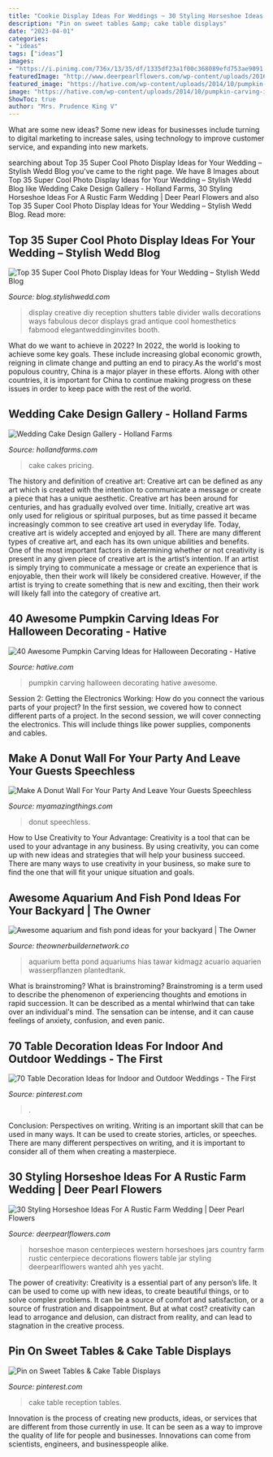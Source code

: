 ```yaml
---
title: "Cookie Display Ideas For Weddings ~ 30 Styling Horseshoe Ideas For A Rustic Farm Wedding"
description: "Pin on sweet tables &amp; cake table displays"
date: "2023-04-01"
categories:
- "ideas"
tags: ["ideas"]
images:
- "https://i.pinimg.com/736x/13/35/df/1335df23a1f00c368089efd753ae9091.jpg"
featuredImage: "http://www.deerpearlflowers.com/wp-content/uploads/2016/02/Mason-jars-and-Horseshoes-farm-country-wedding-centerpiece.jpg"
featured_image: "https://hative.com/wp-content/uploads/2014/10/pumpkin-carving-ideas/18-house-pumpkin.jpg"
image: "https://hative.com/wp-content/uploads/2014/10/pumpkin-carving-ideas/18-house-pumpkin.jpg"
ShowToc: true
author: "Mrs. Prudence King V"
---
```



What are some new ideas?
Some new ideas for businesses include turning to digital marketing to increase sales, using technology to improve customer service, and expanding into new markets.

	

		
searching about Top 35 Super Cool Photo Display Ideas for Your Wedding – Stylish Wedd Blog you've came to the right page. We have 8 Images about Top 35 Super Cool Photo Display Ideas for Your Wedding – Stylish Wedd Blog like Wedding Cake Design Gallery - Holland Farms, 30 Styling Horseshoe Ideas For A Rustic Farm Wedding | Deer Pearl Flowers and also Top 35 Super Cool Photo Display Ideas for Your Wedding – Stylish Wedd Blog. Read more:
		
    
## Top 35 Super Cool Photo Display Ideas For Your Wedding – Stylish Wedd Blog

<img loading=lazy src="http://blog.stylishwedd.com/wp-content/uploads/2017/01/Creative-Way-to-Display-Your-Photos-with-Shutters-at-Your-Wedding.jpg" onerror="this.onerror=null;this.src='https://tse2.mm.bing.net/th?id=OIP.vVGpmKVWqo0vU8nxJJh_XQHaLH&amp;pid=15.1';" alt="Top 35 Super Cool Photo Display Ideas for Your Wedding – Stylish Wedd Blog">

_Source: blog.stylishwedd.com_

>display creative diy reception shutters table divider walls decorations ways fabulous decor displays grad antique cool homesthetics fabmood elegantweddinginvites booth. 

	

What do we want to achieve in 2022?
In 2022, the world is looking to achieve some key goals. These include increasing global economic growth, reigning in climate change and putting an end to piracy.As the world's most populous country, China is a major player in these efforts. Along with other countries, it is important for China to continue making progress on these issues in order to keep pace with the rest of the world.

    
## Wedding Cake Design Gallery - Holland Farms

<img loading=lazy src="https://hollandfarms.com/wp-content/gallery/wedding-cakes/P1000334.jpg" onerror="this.onerror=null;this.src='https://tse1.mm.bing.net/th?id=OIP.WZbG_0mw2XvXSJSgl9mmBQHaJ4&amp;pid=15.1';" alt="Wedding Cake Design Gallery - Holland Farms">

_Source: hollandfarms.com_

>cake cakes pricing. 

	

The history and definition of creative art: Creative art can be defined as any art which is created with the intention to communicate a message or create a piece that has a unique aesthetic.
Creative art has been around for centuries, and has gradually evolved over time. Initially, creative art was only used for religious or spiritual purposes, but as time passed it became increasingly common to see creative art used in everyday life. Today, creative art is widely accepted and enjoyed by all. There are many different types of creative art, and each has its own unique abilities and benefits.
One of the most important factors in determining whether or not creativity is present in any given piece of creative art is the artist’s intention. If an artist is simply trying to communicate a message or create an experience that is enjoyable, then their work will likely be considered creative. However, if the artist is trying to create something that is new and exciting, then their work will likely fall into the category of creative art.

    
## 40 Awesome Pumpkin Carving Ideas For Halloween Decorating - Hative

<img loading=lazy src="https://hative.com/wp-content/uploads/2014/10/pumpkin-carving-ideas/18-house-pumpkin.jpg" onerror="this.onerror=null;this.src='https://tse2.mm.bing.net/th?id=OIP.WHrcC5F0iUmuE0iraLJGYQHaIh&amp;pid=15.1';" alt="40 Awesome Pumpkin Carving Ideas for Halloween Decorating - Hative">

_Source: hative.com_

>pumpkin carving halloween decorating hative awesome. 

	

Session 2: Getting the Electronics Working: How do you connect the various parts of your project?
In the first session, we covered how to connect different parts of a project. In the second session, we will cover connecting the electronics. This will include things like power supplies, components and cables.

    
## Make A Donut Wall For Your Party And Leave Your Guests Speechless

<img loading=lazy src="https://myamazingthings.com/wp-content/uploads/2017/05/donut-wall-2.jpg" onerror="this.onerror=null;this.src='https://tse3.mm.bing.net/th?id=OIP.0jXdk9mVc6iPmV5te-XtswHaLG&amp;pid=15.1';" alt="Make A Donut Wall For Your Party And Leave Your Guests Speechless">

_Source: myamazingthings.com_

>donut speechless. 

	

How to Use Creativity to Your Advantage:
Creativity is a tool that can be used to your advantage in any business. By using creativity, you can come up with new ideas and strategies that will help your business succeed. There are many ways to use creativity in your business, so make sure to find the one that will fit your unique situation and goals.

    
## Awesome Aquarium And Fish Pond Ideas For Your Backyard | The Owner

<img loading=lazy src="https://theownerbuildernetwork.co/wp-content/uploads/2015/05/Ponds-Aquariums-05.jpg" onerror="this.onerror=null;this.src='https://tse2.mm.bing.net/th?id=OIP.KsdvCAYfKGk79Vj1ihn8eAHaJ4&amp;pid=15.1';" alt="Awesome aquarium and fish pond ideas for your backyard | The Owner">

_Source: theownerbuildernetwork.co_

>aquarium betta pond aquariums hias tawar kidmagz acuario aquarien wasserpflanzen plantedtank. 

	

What is brainstroming?
What is brainstroming? Brainstroming is a term used to describe the phenomenon of experiencing thoughts and emotions in rapid succession. It can be described as a mental whirlwind that can take over an individual's mind. The sensation can be intense, and it can cause feelings of anxiety, confusion, and even panic.

    
## 70 Table Decoration Ideas For Indoor And Outdoor Weddings - The First

<img loading=lazy src="https://i.pinimg.com/736x/13/35/df/1335df23a1f00c368089efd753ae9091.jpg" onerror="this.onerror=null;this.src='https://tse3.mm.bing.net/th?id=OIP.PKOC9x5KDwi8l8Vfvb-z4wHaJQ&amp;pid=15.1';" alt="70 Table Decoration Ideas for Indoor and Outdoor Weddings - The First">

_Source: pinterest.com_

>. 

	

Conclusion: Perspectives on writing.
Writing is an important skill that can be used in many ways. It can be used to create stories, articles, or speeches. There are many different perspectives on writing, and it is important to consider all of them when creating a masterpiece.

    
## 30 Styling Horseshoe Ideas For A Rustic Farm Wedding | Deer Pearl Flowers

<img loading=lazy src="http://www.deerpearlflowers.com/wp-content/uploads/2016/02/Mason-jars-and-Horseshoes-farm-country-wedding-centerpiece.jpg" onerror="this.onerror=null;this.src='https://tse3.mm.bing.net/th?id=OIP.hS24CJJamcHVdTZgY7F18wHaLG&amp;pid=15.1';" alt="30 Styling Horseshoe Ideas For A Rustic Farm Wedding | Deer Pearl Flowers">

_Source: deerpearlflowers.com_

>horseshoe mason centerpieces western horseshoes jars country farm rustic centerpiece decorations flowers table jar styling deerpearlflowers wanted ahh yes yacht. 

	

The power of creativity:
Creativity is a essential part of any person’s life. It can be used to come up with new ideas, to create beautiful things, or to solve complex problems. It can be a source of comfort and satisfaction, or a source of frustration and disappointment. But at what cost? creativity can lead to arrogance and delusion, can distract from reality, and can lead to stagnation in the creative process.

    
## Pin On Sweet Tables &amp; Cake Table Displays

<img loading=lazy src="https://i.pinimg.com/736x/5b/26/74/5b2674639ceba858f0e4382d5723c228--wedding-reception-ideas-wedding-planning.jpg" onerror="this.onerror=null;this.src='https://tse1.mm.bing.net/th?id=OIP.itMBQv6NArVKlxgAjCYLEAHaLG&amp;pid=15.1';" alt="Pin on Sweet Tables &amp; Cake Table Displays">

_Source: pinterest.com_

>cake table reception tables. 

	

Innovation is the process of creating new products, ideas, or services that are different from those currently in use. It can be seen as a way to improve the quality of life for people and businesses. Innovations can come from scientists, engineers, and businesspeople alike.

